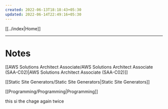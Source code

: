 ```yaml
---
created: 2022-06-13T18:18:43+05:30
updated: 2022-06-14T22:49:16+05:30
---
```

[[../index|Home]]

---
# Notes
[[AWS Solutions Architect Associate/AWS Solutions Architect Associate (SAA-C02)|AWS Solutions Architect Associate (SAA-C02)]]

[[Static Site Generators/Static Site Generators|Static Site Generators]]

[[Programming/Programming|Programming]]

this si the chage again twice
